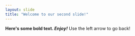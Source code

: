 ```yaml
---
layout: slide
title: "Welcome to our second slide!"
---
```

**Here's some bold text. *Enjoy!***
Use the left arrow to go back!
